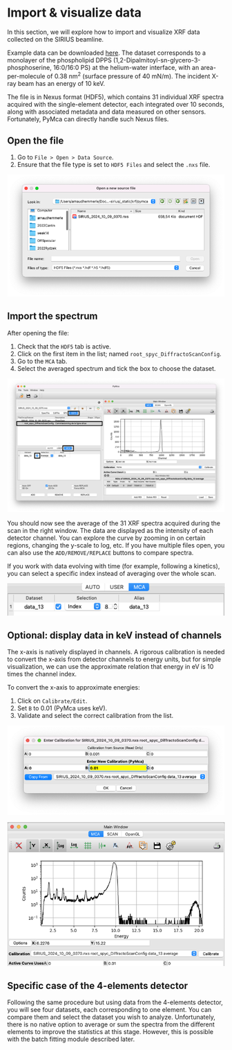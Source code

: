 # Import & visualize data

In this section, we will explore how to import and visualize XRF data collected on the SIRIUS beamline.

Example data can be downloaded [here](../../../_static/xrf/pymca/SIRIUS_2024_10_09_0370.nxs). The dataset corresponds to a monolayer of the phospholipid DPPS (1,2-Dipalmitoyl-sn-glycero-3-phosphoserine, 16:0/16:0 PS) at the helium-water interface, with an area-per-molecule of 0.38 nm$^2$ (surface pressure of 40 mN/m). The incident X-ray beam has an energy of 10 keV.

The file is in Nexus format (HDF5), which contains 31 individual XRF spectra acquired with the single-element detector, each integrated over 10 seconds, along with associated metadata and data measured on other sensors. Fortunately, PyMca can directly handle such Nexus files.

## Open the file

1. Go to `File > Open > Data Source`.
2. Ensure that the file type is set to `HDF5 Files` and select the `.nxs` file.

![](images/import-data-new-data.png)

## Import the spectrum

After opening the file:

1. Check that the `HDF5` tab is active.
2. Click on the first item in the list; named `root_spyc_DiffractoScanConfig`.
3. Go to the `MCA` tab.
4. Select the averaged spectrum and tick the box to choose the dataset.

![](images/import-data-display.png)

You should now see the average of the 31 XRF spectra acquired during the scan in the right window. The data are displayed as the intensity of each detector channel. You can explore the curve by zooming in on certain regions, changing the y-scale to log, etc. If you have multiple files open, you can also use the `ADD/REMOVE/REPLACE` buttons to compare spectra.

If you work with data evolving with time (for example, following a kinetics), you can select a specific index instead of averaging over the whole scan.

![](images/import-data-index.png)

## Optional: display data in keV instead of channels

The x-axis is natively displayed in channels. A rigorous calibration is needed to convert the x-axis from detector channels to energy units, but for simple visualization, we can use the approximate relation that energy in eV is 10 times the channel index.

To convert the x-axis to approximate energies:
1. Click on `Calibrate/Edit`.
2. Set `B` to 0.01 (PyMca uses keV).
3. Validate and select the correct calibration from the list.

![](images/import-data-set-approx-calib.png)

![](images/import-data-display-energies.png)

## Specific case of the 4-elements detector

Following the same procedure but using data from the 4-elements detector, you will see four datasets, each corresponding to one element. You can compare them and select the dataset you wish to analyze. Unfortunately, there is no native option to average or sum the spectra from the different elements to improve the statistics at this stage. However, this is possible with the batch fitting module described later.
